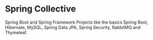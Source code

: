 # Spring Collective
Spring Boot and Spring Framework Projects like the basics Spring Boot, Hibernate, MySQL, Spring Data JPA, Spring Security, RabbitMQ and Thymeleaf.
